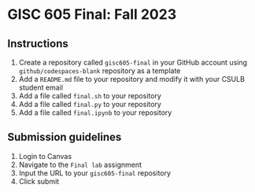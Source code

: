 # GISC 605 Final: Fall 2023
## Instructions
1. Create a repository called `gisc605-final` in your GitHub account using `github/codespaces-blank` repository as a template
2. Add a `README.md` file to your repository and modify it with your CSULB student email 
3. Add a file called `final.sh` to your repository
4. Add a file called `final.py` to your repository
5. Add a file called `final.ipynb` to your repository

## Submission guidelines
1. Login to Canvas
1. Navigate to the `Final lab` assignment
1. Input the URL to your `gisc605-final` repository
1. Click submit
